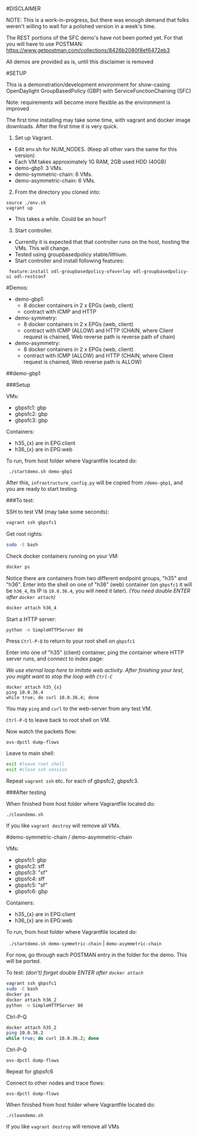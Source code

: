 #DISCLAIMER

NOTE: This is a work-in-progress, but there was enough demand that folks weren't willing to wait for a polished version in a week's time.

The REST portions of the SFC demo's have not been ported yet. For that you will have to use POSTMAN: https://www.getpostman.com/collections/8426b2080f8ef6472eb3

All demos are provided as is, until this disclaimer is removed

#SETUP

This is a demonstration/development environment for show-casing OpenDaylight GroupBasedPolicy (GBP) with ServiceFunctionChaining (SFC)

Note: requirements will become more flexible as the environment is improved

The first time installing may take some time, with vagrant and docker image downloads. After the first time it is very quick.

1. Set up Vagrant. 
  * Edit env.sh for NUM_NODES. (Keep all other vars the same for this version)
  * Each VM takes approximately 1G RAM, 2GB used HDD (40GB)
  * demo-gbp1: 3 VMs.
  * demo-symmetric-chain: 6 VMs.
  * demo-asymmetric-chain: 6 VMs.
2. From the directory you cloned into:
```
source ./env.sh
vagrant up
```
  * This takes a while. Could be an hour?

3. Start controller.
  * Currently it is expected that that controller runs on the host, hosting the VMs. This will change.
  * Tested using groupbasedpolicy stable/lithium.
  * Start controller and install following features:

```
 feature:install odl-groupbasedpolicy-ofoverlay odl-groupbasedpolicy-ui odl-restconf
```

#Demos:
* demo-gbp1: 
  * 8 docker containers in 2 x EPGs (web, client)
  * contract with ICMP and HTTP
* demo-symmetry:
  * 8 docker containers in 2 x EPGs (web, client)
  * contract with ICMP (ALLOW) and HTTP (CHAIN, where Client request is chained, Web reverse path is reverse path of chain)
* demo-asymmetry:
  * 8 docker containers in 2 x EPGs (web, client)
  * contract with ICMP (ALLOW) and HTTP (CHAIN, where Client request is chained, Web reverse path is ALLOW)

##demo-gbp1

###Setup

VMs:
* gbpsfc1: gbp
* gbpsfc2: gbp
* gbpsfc3: gbp

Containers:
* h35_{x} are in EPG:client
* h36_{x} are in EPG:web

To run, from host folder where Vagrantfile located do:

` ./startdemo.sh demo-gbp1`

After this, `infrastructure_config.py` will be copied from `/demo-gbp1`, and you are ready to start testing.
 
###To test:

SSH to test VM (may take some seconds):
```bash
vagrant ssh gbpsfc1
```

Get root rights:
```bash
sudo -E bash
```

Check docker containers running on your VM:
```bash
docker ps
```

Notice there are containers from two different endpoint groups, "h35" and "h36".
Enter into the shell on one of "h36" (web) container (on `gbpsfc1` it will be `h36_4`, its IP is `10.0.36.4`, 
you will need it later).
*(You need double ENTER after `docker attach`)*
```bash
docker attach h36_4
```

Start a HTTP server:
```bash
python -m SimpleHTTPServer 80
```

Press `Ctrl-P-Q` to return to your root shell on `gbpsfc1`

Enter into one of "h35" (client) container, 
ping the container where HTTP server runs, 
and connect to index page:

*We use eternal loop here to imitate web activity. 
After finishing your test, you might want to stop the loop with `Ctrl-C`*
```
docker attach h35_{x}
ping 10.0.36.4
while true; do curl 10.0.36.4; done
```

You may `ping` and `curl` to the web-server from any test VM.

`Ctrl-P-Q` to leave back to root shell on VM.

Now watch the packets flow:
```
ovs-dpctl dump-flows
```

Leave to main shell:
```bash
exit #leave root shell
exit #close ssh session
```
Repeat `vagrant ssh` etc. for each of gbpsfc2, gbpsfc3.

###After testing

When finished from host folder where Vagrantfile located do:

`./cleandemo.sh`

If you like `vagrant destroy` will remove all VMs.

#demo-symmetric-chain / demo-asymmetric-chain

VMs:
* gbpsfc1: gbp
* gbpsfc2: sff
* gbpsfc3: "sf"
* gbpsfc4: sff
* gbpsfc5: "sf"
* gbpsfc6: gbp

Containers:
* h35_{x} are in EPG:client
* h36_{x} are in EPG:web

To run, from host folder where Vagrantfile located do:

` ./startdemo.sh demo-symmetric-chain` | `demo-asymmetric-chain`

For now, go through each POSTMAN entry in the folder for the demo. This will be ported.

To test:
*(don't) forget double ENTER after `docker attach`*
```bash
vagrant ssh gbpsfc1
sudo -E bash
docker ps
docker attach h36_2
python -m SimpleHTTPServer 80
```

Ctrl-P-Q

```bash
docker attach h35_2
ping 10.0.36.2
while true; do curl 10.0.36.2; done
```

Ctrl-P-Q

`ovs-dpctl dump-flows`
 
Repeat for gbpsfc6

Connect to other nodes and trace flows:

`ovs-dpctl dump-flows`

When finished from host folder where Vagrantfile located do:

`./cleandemo.sh`

If you like `vagrant destroy` will remove all VMs
